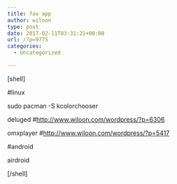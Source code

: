 ```yaml
---
title: fav app
author: wiloon
type: post
date: 2017-02-11T03:31:21+00:00
url: /?p=9775
categories:
  - Uncategorized

---
```

[shell]
  
#linux
  
sudo pacman -S kcolorchooser
  
deluged #http://www.wiloon.com/wordpress/?p=6306
  
omxplayer #http://www.wiloon.com/wordpress/?p=5417

#android
  
airdroid
  
[/shell]